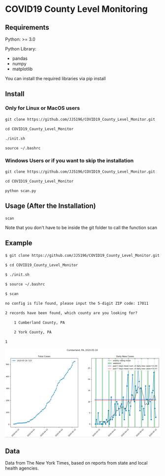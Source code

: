 # COVID19 County Level Monitoring

## Requirements
Python: >= 3.0

Python Library:
- pandas
- numpy
- matplotlib

You can install the required libraries via pip install

## Install 

### Only for Linux or MacOS users

`git clone https://github.com/JJ5196/COVID19_County_Level_Monitor.git`

`cd COVID19_County_Level_Monitor`

`./init.sh`

`source ~/.bashrc`

### Windows Users or if you want to skip the installation

`git clone https://github.com/JJ5196/COVID19_County_Level_Monitor.git`

`cd COVID19_County_Level_Monitor`

`python scan.py`

## Usage (After the Installation)
`scan`

Note that you don't have to be inside the git folder to call the function scan

## Example
`$ git clone https://github.com/JJ5196/COVID19_County_Level_Monitor.git`

`$ cd COVID19_County_Level_Monitor`

`$ ./init.sh`

`$ source ~/.bashrc`

`$ scan`

`no config is file found, please input the 5-digit ZIP code: 17011`

`2 records have been found, which county are you looking for?`

`    1 Cumberland County, PA`

`    2 York County, PA`

`1`

![](https://github.com/JJ5196/COVID19_County_Level_Monitor/blob/master/output_example.png)

## Data
Data from The New York Times, based on reports from state and local health agencies.
